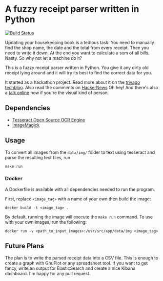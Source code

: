 # A fuzzy receipt parser written in Python  

[![Build Status](https://travis-ci.org/mre/receipt-parser.svg?branch=master)](https://travis-ci.org/mre/receipt-parser)  
  
Updating your housekeeping book is a tedious task: You need to manually find the shop name, the date and the total from every receipt. Then you need to write it down. At the end you want to calculate a sum of all bills. Nasty. So why not let a machine do it?

This is a fuzzy receipt parser written in Python. You give it any dirty old receipt lying around and it will try its best to find the correct data for you.

It started as a hackathon project. Read more about it on the [trivago techblog](http://tech.trivago.com/2015/10/06/python_receipt_parser/).
Also read the comments on [HackerNews](https://news.ycombinator.com/item?id=10338199)
Oh hey! And there's also a [talk online](https://www.youtube.com/watch?v=TuDeUsIlJz4) now if you're the visual kind of person.

## Dependencies

* [Tesseract Open Source OCR Engine](https://github.com/tesseract-ocr/tesseract)
* [ImageMagick](http://www.imagemagick.org/script/index.php)

## Usage

To convert all images from the `data/img/` folder to text using tesseract and parse the resulting text files, run

```
make run
```

### Docker

A Dockerfile is available with all dependencies needed to run the program.

First, replace `<image_tag>` with a name of your own then build the image:

```
docker build -t <image_tag> .
```

By default, running the image will execute the `make run` command. To use with your own images, run the following:

```
docker run -v <path_to_input_images>:/usr/src/app/data/img <image_tag>
```

## Future Plans

The plan is to write the parsed receipt data into a CSV file. This is enough to create a graph with GnuPlot or any spreadsheet tool. If you want to get fancy, write an output for ElasticSearch and create a nice Kibana dashboard. I'm happy for any pull request.


